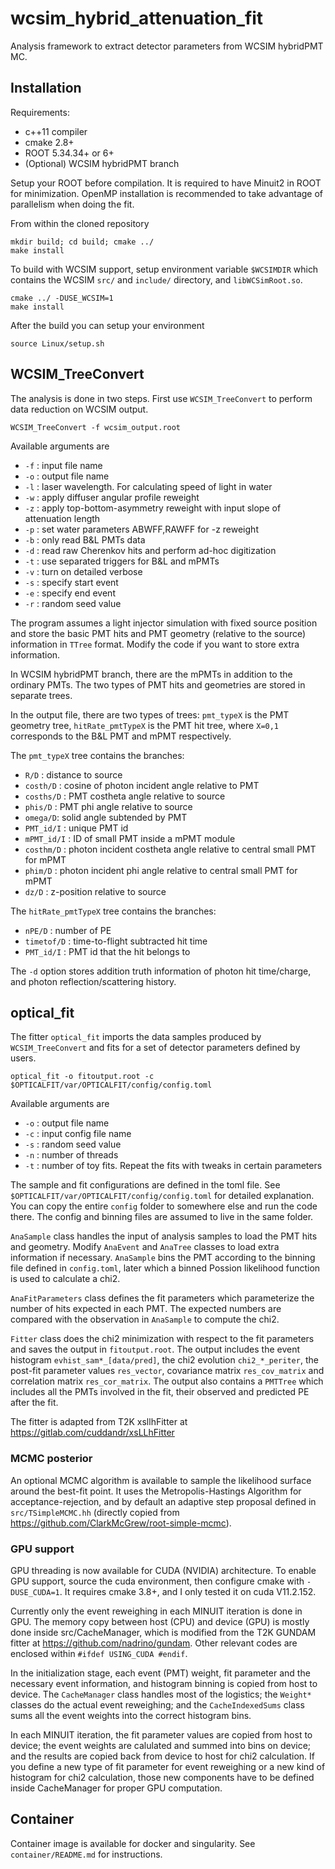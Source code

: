 # wcsim_hybrid_attenuation_fit

Analysis framework to extract detector parameters from WCSIM hybridPMT MC.

## Installation

Requirements:
- c++11 compiler
- cmake 2.8+
- ROOT 5.34.34+ or 6+
- (Optional) WCSIM hybridPMT branch

Setup your ROOT before compilation. It is required to have Minuit2 in ROOT for minimization. OpenMP installation is recommended to take advantage of parallelism when doing the fit.

From within the cloned repository

```
mkdir build; cd build; cmake ../
make install
```

To build with WCSIM support, setup environment variable `$WCSIMDIR` which contains the WCSIM `src/` and `include/` directory, and `libWCSimRoot.so`.

```
cmake ../ -DUSE_WCSIM=1
make install
```

After the build you can setup your environment

```
source Linux/setup.sh
```
  
## WCSIM_TreeConvert

The analysis is done in two steps. First use `WCSIM_TreeConvert` to perform data reduction on WCSIM output.
```
WCSIM_TreeConvert -f wcsim_output.root 
```
Available arguments are
- `-f` : input file name
- `-o` : output file name
- `-l` : laser wavelength. For calculating speed of light in water
- `-w` : apply diffuser angular profile reweight
- `-z` : apply top-bottom-asymmetry reweight with input slope of attenuation length
- `-p` : set water parameters ABWFF,RAWFF for -z reweight
- `-b` : only read B&L PMTs data
- `-d` : read raw Cherenkov hits and perform ad-hoc digitization
- `-t` : use separated triggers for B&L and mPMTs
- `-v` : turn on detailed verbose
- `-s` : specify start event
- `-e` : specify end event
- `-r` : random seed value

The program assumes a light injector simulation with fixed source position and store the basic PMT hits and PMT geometry (relative to the source) information in `TTree` format. Modify the code if you want to store extra information.

In WCSIM hybridPMT branch, there are the mPMTs in addition to the ordinary PMTs. The two types of PMT hits and geometries are stored in separate trees.

In the output file, there are two types of trees: `pmt_typeX` is the PMT geometry tree, `hitRate_pmtTypeX` is the PMT hit tree, where `X=0,1` corresponds to the B&L PMT and mPMT respectively.

The `pmt_typeX` tree contains the branches:
- `R/D` : distance to source 
- `costh/D` : cosine of photon incident angle relative to PMT
- `cosths/D` : PMT costheta angle relative to source
- `phis/D` : PMT phi angle relative to source
- `omega/D`: solid angle subtended by PMT
- `PMT_id/I` : unique PMT id
- `mPMT_id/I` : ID of small PMT inside a mPMT module
- `costhm/D` : photon incident costheta angle relative to central small PMT for mPMT
- `phim/D` : photon incident phi angle relative to central small PMT for mPMT
- `dz/D` : z-position relative to source

The `hitRate_pmtTypeX` tree contains the branches:
- `nPE/D` : number of PE
- `timetof/D` : time-to-flight subtracted hit time
- `PMT_id/I` : PMT id that the hit belongs to

The `-d` option stores addition truth information of photon hit time/charge, and photon reflection/scattering history.

## optical_fit

The fitter `optical_fit` imports the data samples produced by `WCSIM_TreeConvert` and fits for a set of detector parameters defined by users.
```
optical_fit -o fitoutput.root -c $OPTICALFIT/var/OPTICALFIT/config/config.toml
```
Available arguments are
- `-o` : output file name
- `-c` : input config file name
- `-s` : random seed value
- `-n` : number of threads 
- `-t` : number of toy fits. Repeat the fits with tweaks in certain parameters

The sample and fit configurations are defined in the toml file. See `$OPTICALFIT/var/OPTICALFIT/config/config.toml` for detailed explanation. You can copy the entire `config` folder to somewhere else and run the code there. The config and binning files are assumed to live in the same folder.

`AnaSample` class handles the input of analysis samples to load the PMT hits and geometry. Modify `AnaEvent` and `AnaTree` classes to load extra information if necessary. `AnaSample` bins the PMT according to the binning file defined in `config.toml`, later which a binned Possion likelihood function is used to calculate a chi2.

`AnaFitParameters` class defines the fit parameters which parameterize the number of hits expected in each PMT. The expected numbers are compared with the observation in `AnaSample` to compute the chi2.

`Fitter` class does the chi2 minimization with respect to the fit parameters and saves the output in `fitoutput.root`. The output includes the event histogram `evhist_sam*_[data/pred]`, the chi2 evolution `chi2_*_periter`, the post-fit parameter values `res_vector`, covariance matrix `res_cov_matrix` and correlation matrix `res_cor_matrix`. The output also contains a `PMTTree` which includes all the PMTs involved in the fit, their observed and predicted PE after the fit.

The fitter is adapted from T2K xsllhFitter at https://gitlab.com/cuddandr/xsLLhFitter

### MCMC posterior
An optional MCMC algorithm is available to sample the likelihood surface around the best-fit point. It uses the Metropolis-Hastings Algorithm for acceptance-rejection, and by default an adaptive step proposal defined in `src/TSimpleMCMC.hh` (directly copied from https://github.com/ClarkMcGrew/root-simple-mcmc).

### GPU support
GPU threading is now available for CUDA (NVIDIA) architecture. To enable GPU support, source the cuda environment, then configure cmake with `-DUSE_CUDA=1`. It requires cmake 3.8+, and I only tested it on cuda V11.2.152.

Currently only the event reweighing in each MINUIT iteration is done in GPU. The memory copy between host (CPU) and device (GPU) is mostly done inside src/CacheManager, which is modified from the T2K GUNDAM fitter at https://github.com/nadrino/gundam. Other relevant codes are enclosed within `#ifdef USING_CUDA #endif`.

In the initialization stage, each event (PMT) weight, fit parameter and the necessary event information, and histogram binning is copied from host to device. The `CacheManager` class handles most of the logistics; the `Weight*` classes do the actual event reweighing; and the `CacheIndexedSums` class sums all the event weights into the correct histogram bins.

In each MINUIT iteration, the fit parameter values are copied from host to device; the event weights are calulated and summed into bins on device; and the results are copied back from device to host for chi2 calculation. If you define a new type of fit parameter for event reweighing or a new kind of histogram for chi2 calculation, those new components have to be defined inside CacheManager for proper GPU computation.

## Container
Container image is available for docker and singularity. See `container/README.md` for instructions.
